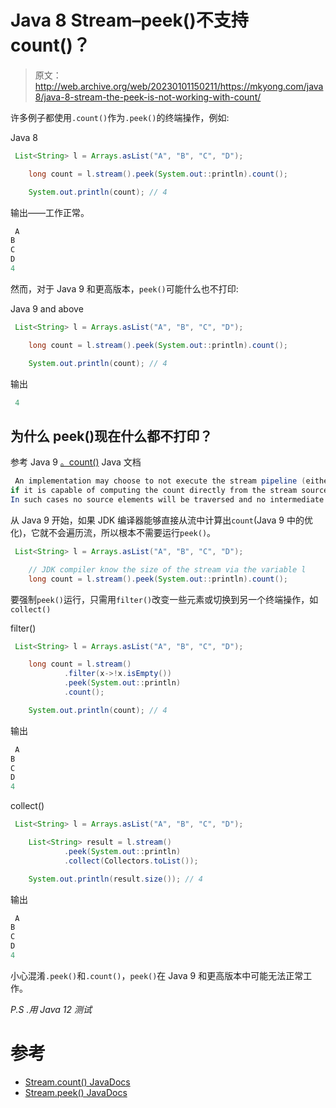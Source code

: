 # Java 8 Stream–peek()不支持 count()？

> 原文：<http://web.archive.org/web/20230101150211/https://mkyong.com/java8/java-8-stream-the-peek-is-not-working-with-count/>

许多例子都使用`.count()`作为`.peek()`的终端操作，例如:

Java 8

```java
 List<String> l = Arrays.asList("A", "B", "C", "D");

	long count = l.stream().peek(System.out::println).count();

	System.out.println(count); // 4 
```

输出——工作正常。

```java
 A
B
C
D
4 
```

然而，对于 Java 9 和更高版本，`peek()`可能什么也不打印:

Java 9 and above

```java
 List<String> l = Arrays.asList("A", "B", "C", "D");

	long count = l.stream().peek(System.out::println).count();

	System.out.println(count); // 4 
```

输出

```java
 4 
```

## 为什么 peek()现在什么都不打印？

参考 Java 9 [。count()](http://web.archive.org/web/20220426174442/https://docs.oracle.com/javase/9/docs/api/java/util/stream/Stream.html#count--) Java 文档

```java
 An implementation may choose to not execute the stream pipeline (either sequentially or in parallel) 
if it is capable of computing the count directly from the stream source. 
In such cases no source elements will be traversed and no intermediate operations will be evaluated. 
```

从 Java 9 开始，如果 JDK 编译器能够直接从流中计算出`count`(Java 9 中的优化)，它就不会遍历流，所以根本不需要运行`peek()`。

```java
 List<String> l = Arrays.asList("A", "B", "C", "D");

	// JDK compiler know the size of the stream via the variable l 
	long count = l.stream().peek(System.out::println).count(); 
```

要强制`peek()`运行，只需用`filter()`改变一些元素或切换到另一个终端操作，如`collect()`

filter()

```java
 List<String> l = Arrays.asList("A", "B", "C", "D");

	long count = l.stream()
			.filter(x->!x.isEmpty())
			.peek(System.out::println)
			.count();

	System.out.println(count); // 4 
```

输出

```java
 A
B
C
D
4 
```

collect()

```java
 List<String> l = Arrays.asList("A", "B", "C", "D");

	List<String> result = l.stream()
			.peek(System.out::println)
			.collect(Collectors.toList());

	System.out.println(result.size()); // 4 
```

输出

```java
 A
B
C
D
4 
```

小心混淆`.peek()`和`.count()`，`peek()`在 Java 9 和更高版本中可能无法正常工作。

*P.S .用 Java 12 测试*

# 参考

*   [Stream.count() JavaDocs](http://web.archive.org/web/20220426174442/https://docs.oracle.com/javase/9/docs/api/java/util/stream/Stream.html#count--)
*   [Stream.peek() JavaDocs](http://web.archive.org/web/20220426174442/https://docs.oracle.com/javase/9/docs/api/java/util/stream/Stream.html#peek-java.util.function.Consumer-)

<input type="hidden" id="mkyong-current-postId" value="15126">